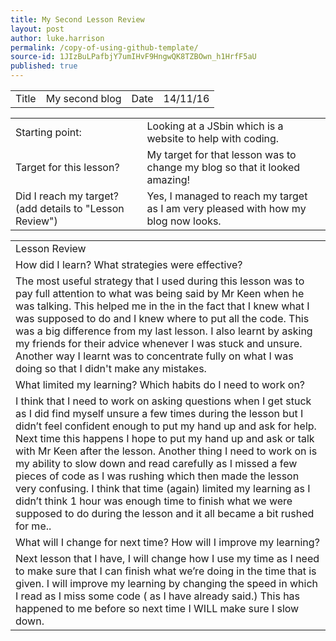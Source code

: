 ```yaml
---
title: My Second Lesson Review
layout: post
author: luke.harrison
permalink: /copy-of-using-github-template/
source-id: 1JIzBuLPafbjY7umIHvF9HngwQK8TZBOwn_h1HrfF5aU
published: true
---
```

<table>
  <tr>
    <td>Title</td>
    <td>My second blog
</td>
    <td>Date</td>
    <td>14/11/16</td>
  </tr>
</table>


<table>
  <tr>
    <td>Starting point:</td>
    <td>Looking at a JSbin which is a website to help with coding.</td>
  </tr>
  <tr>
    <td>Target for this lesson?</td>
    <td>My target for that lesson was to change my blog so that it looked amazing!</td>
  </tr>
  <tr>
    <td>Did I reach my target? 
(add details to "Lesson Review")</td>
    <td>Yes, I managed to reach my target as I am very pleased with how my blog now looks.</td>
  </tr>
</table>


<table>
  <tr>
    <td>Lesson Review</td>
  </tr>
  <tr>
    <td>How did I learn? What strategies were effective? </td>
  </tr>
  <tr>
    <td>The most useful strategy that I used during this lesson was to pay full attention to what was being said by Mr Keen when he was talking. This helped me in the in the fact that I knew what I was supposed to do and I knew where to put all the code. This was a big difference from my last lesson.
I also learnt by asking my friends for their advice whenever I was stuck and unsure. Another way I learnt was to concentrate fully on what I was doing so that I didn't make any mistakes.
</td>
  </tr>
  <tr>
    <td>What limited my learning? Which habits do I need to work on? </td>
  </tr>
  <tr>
    <td>I think that I need to work on asking questions when I get stuck as I did find myself unsure a few times during the lesson but I didn’t feel confident enough to put my hand up and ask for help.  Next time this happens I hope to put my hand up and ask or talk with Mr Keen after the lesson. Another thing I need to work on is my ability to slow down and read carefully as I missed a few pieces of code as I was rushing which then made the lesson very confusing. 
I think that time (again) limited my learning as I didn’t think 1 hour was enough time to finish what we were supposed to do during the lesson and it all became a bit rushed for me..</td>
  </tr>
  <tr>
    <td>What will I change for next time? How will I improve my learning?</td>
  </tr>
  <tr>
    <td>Next lesson that I have, I will change how I use my time as I need to make sure that I can finish what we’re doing in the time that is given.
I will improve my learning by changing the speed in which I read as I miss some code ( as I have already said.) This has happened to me before so next time I WILL make sure I slow down.
 
 </td>
  </tr>
</table>


